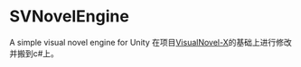 # SVNovelEngine
A simple visual novel engine for Unity
在项目[VisualNovel-X](https://github.com/Whistlle/VisualNovel-X)的基础上进行修改并搬到c#上。
